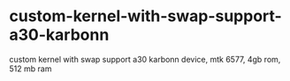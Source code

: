 # custom-kernel-with-swap-support-a30-karbonn
custom kernel with swap support a30 karbonn device, mtk 6577, 4gb rom, 512 mb ram 
